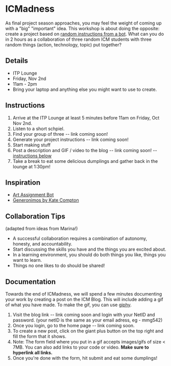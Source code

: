 # ICMadness

As final project season approaches, you may feel the weight of coming up with a "big" "important" idea. This workshop is about doing the opposite: create a project based on [random instructions from a bot](https://itpnyu.github.io/ICMadness-2018/). What can you do in 2 hours as a collaboration of three random ICM students with three random things (action, technology, topic) put together?

## Details
* ITP Lounge
* Friday, Nov 2nd
* 11am - 2pm
* Bring your laptop and anything else you might want to use to create.

## Instructions
1. Arrive at the ITP Lounge at least 5 minutes before 11am on Friday, Oct Nov 2nd.
2. Listen to a short schpiel.
3. Find your group of three -- link coming soon!
4. Generate your project instructions -- link coming soon!
5. Start making stuff
7. Post a description and GIF / video to the blog -- link coming soon! -- [instructions below](#documentation)
7. Take a break to eat some delicious dumplings and gather back in the lounge at 1:30pm!

## Inspiration
* [Art Assignment Bot](https://twitter.com/artassignbot)
* [Generonimos by Kate Compton](http://www.galaxykate.com/generominos)

## Collaboration Tips
(adapted from ideas from Marina!)
* A successful collaboration requires a combination of autonomy, honesty, and accountability.
* Start discussing the skills you have and the things you are excited about.
* In a learning environment, you should do both things you like, things you want to learn.
* Things no one likes to do should be shared! 

## Documentation
Towards the end of ICMadness, we will spend a few minutes documenting your work by creating a post on the ICM Blog. This will include adding a gif of what you have made. To make the gif, you can use [giphy](https://giphy.com/create/gifmaker). 

1. Visit the blog link -- link coming soon and login with your NetID and password. (your netID is the same as your email adress, eg - mmg542)
1. Once you login, go to the home page -- link coming soon.
1. To create a new post, click on the giant plus button on the top right and fill the form that it shows.
1. Note: The form field where you put in a gif accepts images/gifs of size < 7MB. You can also add links to your code or video. **Make sure to hyperlink all links.**
1. Once you're done with the form, hit submit and eat some dumplings!
